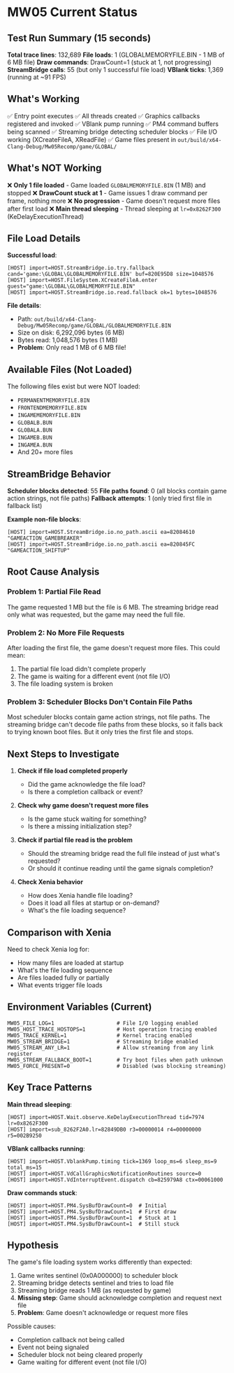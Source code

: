 # MW05 Current Status

## Test Run Summary (15 seconds)

**Total trace lines**: 132,689
**File loads**: 1 (GLOBALMEMORYFILE.BIN - 1 MB of 6 MB file)
**Draw commands**: DrawCount=1 (stuck at 1, not progressing)
**StreamBridge calls**: 55 (but only 1 successful file load)
**VBlank ticks**: 1,369 (running at ~91 FPS)

## What's Working

✅ Entry point executes
✅ All threads created
✅ Graphics callbacks registered and invoked
✅ VBlank pump running
✅ PM4 command buffers being scanned
✅ Streaming bridge detecting scheduler blocks
✅ File I/O working (XCreateFileA, XReadFile)
✅ Game files present in `out/build/x64-Clang-Debug/Mw05Recomp/game/GLOBAL/`

## What's NOT Working

❌ **Only 1 file loaded** - Game loaded `GLOBALMEMORYFILE.BIN` (1 MB) and stopped
❌ **DrawCount stuck at 1** - Game issues 1 draw command per frame, nothing more
❌ **No progression** - Game doesn't request more files after first load
❌ **Main thread sleeping** - Thread sleeping at `lr=0x8262F300` (KeDelayExecutionThread)

## File Load Details

**Successful load**:
```
[HOST] import=HOST.StreamBridge.io.try.fallback cand='game:\GLOBAL\GLOBALMEMORYFILE.BIN' buf=820E95D8 size=1048576
[HOST] import=HOST.FileSystem.XCreateFileA.enter guest="game:\GLOBAL\GLOBALMEMORYFILE.BIN"
[HOST] import=HOST.StreamBridge.io.read.fallback ok=1 bytes=1048576
```

**File details**:
- Path: `out/build/x64-Clang-Debug/Mw05Recomp/game/GLOBAL/GLOBALMEMORYFILE.BIN`
- Size on disk: 6,292,096 bytes (6 MB)
- Bytes read: 1,048,576 bytes (1 MB)
- **Problem**: Only read 1 MB of 6 MB file!

## Available Files (Not Loaded)

The following files exist but were NOT loaded:
- `PERMANENTMEMORYFILE.BIN`
- `FRONTENDMEMORYFILE.BIN`
- `INGAMEMEMORYFILE.BIN`
- `GLOBALB.BUN`
- `GLOBALA.BUN`
- `INGAMEB.BUN`
- `INGAMEA.BUN`
- And 20+ more files

## StreamBridge Behavior

**Scheduler blocks detected**: 55
**File paths found**: 0 (all blocks contain game action strings, not file paths)
**Fallback attempts**: 1 (only tried first file in fallback list)

**Example non-file blocks**:
```
[HOST] import=HOST.StreamBridge.io.no_path.ascii ea=82084610 "GAMEACTION_GAMEBREAKER"
[HOST] import=HOST.StreamBridge.io.no_path.ascii ea=820845FC "GAMEACTION_SHIFTUP"
```

## Root Cause Analysis

### Problem 1: Partial File Read
The game requested 1 MB but the file is 6 MB. The streaming bridge read only what was requested, but the game may need the full file.

### Problem 2: No More File Requests
After loading the first file, the game doesn't request more files. This could mean:
1. The partial file load didn't complete properly
2. The game is waiting for a different event (not file I/O)
3. The file loading system is broken

### Problem 3: Scheduler Blocks Don't Contain File Paths
Most scheduler blocks contain game action strings, not file paths. The streaming bridge can't decode file paths from these blocks, so it falls back to trying known boot files. But it only tries the first file and stops.

## Next Steps to Investigate

1. **Check if file load completed properly**
   - Did the game acknowledge the file load?
   - Is there a completion callback or event?

2. **Check why game doesn't request more files**
   - Is the game stuck waiting for something?
   - Is there a missing initialization step?

3. **Check if partial file read is the problem**
   - Should the streaming bridge read the full file instead of just what's requested?
   - Or should it continue reading until the game signals completion?

4. **Check Xenia behavior**
   - How does Xenia handle file loading?
   - Does it load all files at startup or on-demand?
   - What's the file loading sequence?

## Comparison with Xenia

Need to check Xenia log for:
- How many files are loaded at startup
- What's the file loading sequence
- Are files loaded fully or partially
- What events trigger file loads

## Environment Variables (Current)

```batch
MW05_FILE_LOG=1                    # File I/O logging enabled
MW05_HOST_TRACE_HOSTOPS=1          # Host operation tracing enabled
MW05_TRACE_KERNEL=1                # Kernel tracing enabled
MW05_STREAM_BRIDGE=1               # Streaming bridge enabled
MW05_STREAM_ANY_LR=1               # Allow streaming from any link register
MW05_STREAM_FALLBACK_BOOT=1        # Try boot files when path unknown
MW05_FORCE_PRESENT=0               # Disabled (was blocking streaming)
```

## Key Trace Patterns

**Main thread sleeping**:
```
[HOST] import=HOST.Wait.observe.KeDelayExecutionThread tid=7974 lr=0x8262F300
[HOST] import=sub_8262F2A0.lr=82849DB0 r3=00000014 r4=00000000 r5=002B9250
```

**VBlank callbacks running**:
```
[HOST] import=HOST.VblankPump.timing tick=1369 loop_ms=6 sleep_ms=9 total_ms=15
[HOST] import=HOST.VdCallGraphicsNotificationRoutines source=0
[HOST] import=HOST.VdInterruptEvent.dispatch cb=825979A8 ctx=00061000
```

**Draw commands stuck**:
```
[HOST] import=HOST.PM4.SysBufDrawCount=0  # Initial
[HOST] import=HOST.PM4.SysBufDrawCount=1  # First draw
[HOST] import=HOST.PM4.SysBufDrawCount=1  # Stuck at 1
[HOST] import=HOST.PM4.SysBufDrawCount=1  # Still stuck
```

## Hypothesis

The game's file loading system works differently than expected:
1. Game writes sentinel (0x0A000000) to scheduler block
2. Streaming bridge detects sentinel and tries to load file
3. Streaming bridge reads 1 MB (as requested by game)
4. **Missing step**: Game should acknowledge completion and request next file
5. **Problem**: Game doesn't acknowledge or request more files

Possible causes:
- Completion callback not being called
- Event not being signaled
- Scheduler block not being cleared properly
- Game waiting for different event (not file I/O)

